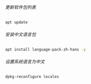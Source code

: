 ###### 更新软件包列表
```bash
apt update
```
###### 安装中文语言包
```bash
apt install language-pack-zh-hans -y
```

###### 设置系统语言为中文
```bash
dpkg-reconfigure locales
```